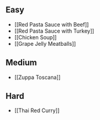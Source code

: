 ## Easy

- [[Red Pasta Sauce with Beef]]
- [[Red Pasta Sauce with Turkey]]
- [[Chicken Soup]]
- [[Grape Jelly Meatballs]]
## Medium

- [[Zuppa Toscana]]
## Hard

- [[Thai Red Curry]]
